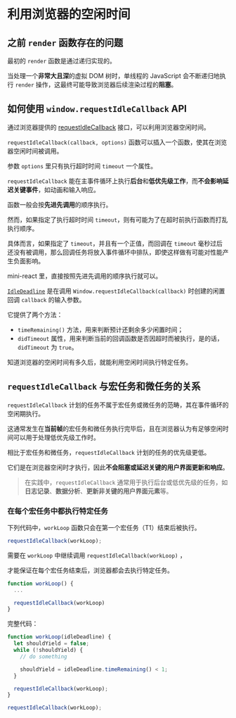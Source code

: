 # 利用浏览器的空闲时间

## 之前 `render` 函数存在的问题

最初的 `render` 函数是通过递归实现的。

当处理一个**非常大且深**的虚拟 DOM 树时，单线程的 JavaScript 会不断递归地执行 `render` 操作，这最终可能导致浏览器后续渲染过程的**阻塞**。

## 如何使用 `window.requestIdleCallback` API

通过浏览器提供的 [requestIdleCallback](https://developer.mozilla.org/zh-CN/docs/Web/API/Window/requestIdleCallback) 接口，可以利用浏览器空闲时间。

`requestIdleCallback(callback, options)` 函数可以插入一个函数，使其在浏览器空闲时间被调用。

参数 `options` 里只有执行超时时间 `timeout` 一个属性。

`requestIdleCallback` 能在主事件循环上执行**后台**和**低优先级工作**，而**不会影响延迟关键事件**，如动画和输入响应。

函数一般会按**先进先调用**的顺序执行。

然而，如果指定了执行超时时间 `timeout`，则有可能为了在超时前执行函数而打乱执行顺序。

具体而言，如果指定了 `timeout`，并且有一个正值，而回调在 `timeout` 毫秒过后还没有被调用，那么回调任务将放入事件循环中排队，即使这样做有可能对性能产生负面影响。

mini-react 里，直接按照先进先调用的顺序执行就可以。

[`IdleDeadline`](https://developer.mozilla.org/zh-CN/docs/Web/API/IdleDeadline) 是在调用 `Window.requestIdleCallback(callback)` 时创建的闲置回调 `callback` 的输入参数。

它提供了两个方法：

- `timeRemaining()` 方法，用来判断预计还剩余多少闲置时间；
- `didTimeout` 属性，用来判断当前的回调函数是否因超时而被执行，是的话，`didTimeout` 为 `true`。

知道浏览器的空闲时间有多久后，就能利用空闲时间执行特定任务。

## `requestIdleCallback` 与宏任务和微任务的关系

`requestIdleCallback` 计划的任务不属于宏任务或微任务的范畴，其在事件循环的空闲期执行。

这通常发生在**当前帧**的宏任务和微任务执行完毕后，且在浏览器认为有足够空闲时间可以用于处理低优先级工作时。

相比于宏任务和微任务，`requestIdleCallback` 计划的任务的优先级更低。

它们是在浏览器空闲时才执行，因此**不会阻塞或延迟关键的用户界面更新和响应**。

> 在实践中，`requestIdleCallback` 通常用于执行后台或低优先级的任务，如**日志记录**、**数据分析**、**更新非关键的用户界面元素**等。

### 在每个宏任务中都执行特定任务

下列代码中，`workLoop` 函数只会在第一个宏任务（T1）结束后被执行。

```ts
requestIdleCallback(workLoop);
```

需要在 `workLoop` 中继续调用 `requestIdleCallback(workLoop)` ，

才能保证在每个宏任务结束后，浏览器都会去执行特定任务。

```ts
function workLoop() {
  ...

  requestIdleCallback(workLoop)
}
```

完整代码：

```ts
function workLoop(idleDeadline) {
  let shouldYield = false;
  while (!shouldYield) {
    // do something

    shouldYield = idleDeadline.timeRemaining() < 1;
  }

  requestIdleCallback(workLoop);
}

requestIdleCallback(workLoop);
```
